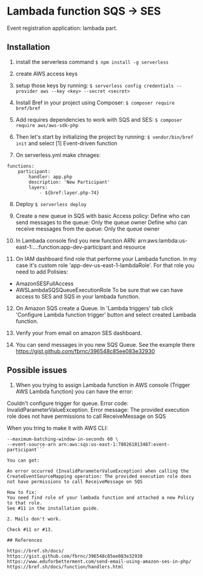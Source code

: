 # Lambada function SQS -> SES
Event registration application: lambada part.

## Installation

1. install the serverless command
```$ npm install -g serverless```

2. create AWS access keys

3. setup those keys by running:
```$ serverless config credentials --provider aws --key <key> --secret <secret>```

4. Install Bref in your project using Composer:
```$ composer require bref/bref```

5. Add requires dependencies to work with SQS and SES:
```$ composer require aws/aws-sdk-php```

6. Then let's start by initializing the project by running:
```$ vendor/bin/bref init```
and select [1] Event-driven function

7. On serverless.yml make chnages:
```
functions:
    participant:
        handler: app.php
        description: 'New Participant'
        layers:
            - ${bref:layer.php-74}
```

8. Deploy
```$ serverless deploy```

9. Create a new queue in SQS with basic Access policy:
Define who can send messages to the queue: Only the queue owner
Define who can receive messages from the queue: Only the queue owner

10. In Lambada console find you new function ARN: arn:aws:lambda:us-east-1:...:function:app-dev-participant and resource

11. On IAM dashboard find role that performe your Lambada function.
In my case it's custom role 'app-dev-us-east-1-lambdaRole'.
For that role you need to add Polisies:
- AmazonSESFullAccess
- AWSLambdaSQSQueueExecutionRole
To be sure that we can have access to SES and SQS in your lambada function.

12. On Amazon SQS create a Queue. In 'Lambda triggers' tab click 'Configure Lambda function trigger' button and select created Lambada function.

13. Verify your from email on amazon SES dashboard.

14. You can send messages in you new SQS Queue. See the example there
https://gist.github.com/fbrnc/396548c85ee083e32930

## Possible issues

1. When you trying to assign Lambada function in AWS console (Trigger AWS Lambda function) you can have the error:

Couldn't configure trigger for queue.
Error code: InvalidParameterValueException. Error message: The provided execution role does not have permissions to call ReceiveMessage on SQS

When you tring to make it with AWS CLI:

```$ aws lambda create-event-source-mapping --function-name app-dev-participant --batch-size 5 \
--maximum-batching-window-in-seconds 60 \
--event-source-arn arn:aws:sqs:us-east-1:780261813487:event-participant```

You can get:

An error occurred (InvalidParameterValueException) when calling the CreateEventSourceMapping operation: The provided execution role does not have permissions to call ReceiveMessage on SQS

How to fix:
You need find role of your lambada function and attached a new Policy to that role.
See #11 in the installation guide.

2. Mails don't work.

Check #11 or #13.

## References

https://bref.sh/docs/
https://gist.github.com/fbrnc/396548c85ee083e32930
https://www.eduforbetterment.com/send-email-using-amazon-ses-in-php/
https://bref.sh/docs/function/handlers.html
